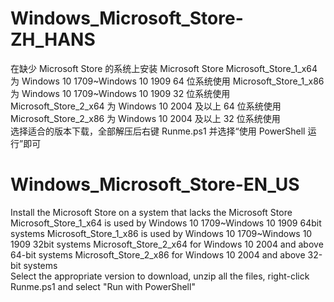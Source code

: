 # Windows_Microsoft_Store-ZH_HANS
在缺少 Microsoft Store 的系统上安装 Microsoft Store
Microsoft_Store_1_x64 为 Windows 10 1709~Windows 10 1909 64 位系统使用
Microsoft_Store_1_x86 为 Windows 10 1709~Windows 10 1909 32 位系统使用
Microsoft_Store_2_x64 为 Windows 10 2004 及以上 64 位系统使用
Microsoft_Store_2_x86 为 Windows 10 2004 及以上 32 位系统使用
<br>选择适合的版本下载，全部解压后右键 Runme.ps1 并选择“使用 PowerShell 运行”即可</br>

# Windows_Microsoft_Store-EN_US
Install the Microsoft Store on a system that lacks the Microsoft Store
Microsoft_Store_1_x64 is used by Windows 10 1709~Windows 10 1909 64bit systems
Microsoft_Store_1_x86 is used by Windows 10 1709~Windows 10 1909 32bit systems
Microsoft_Store_2_x64 for Windows 10 2004 and above 64-bit systems
Microsoft_Store_2_x86 for Windows 10 2004 and above 32-bit systems
<br>Select the appropriate version to download, unzip all the files, right-click Runme.ps1 and select "Run with PowerShell"</br>
